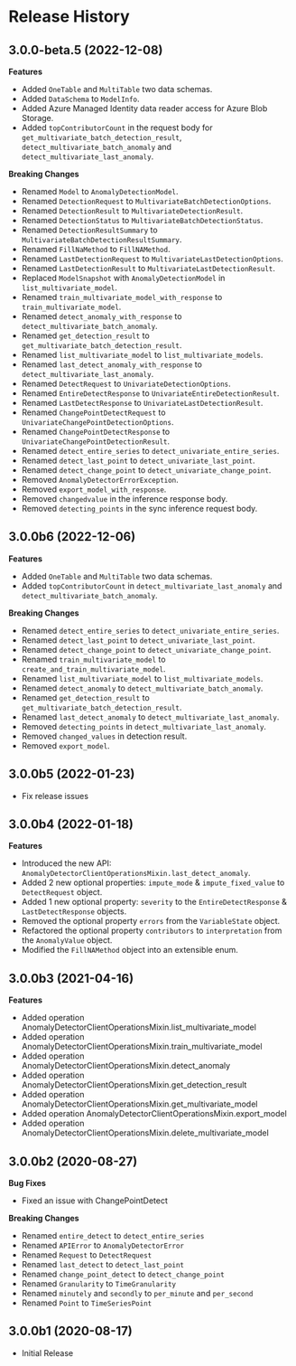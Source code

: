 # Release History

## 3.0.0-beta.5 (2022-12-08)
  **Features**
  - Added `OneTable` and `MultiTable` two data schemas.
  - Added `DataSchema` to `ModelInfo`.
  - Added Azure Managed Identity data reader access for Azure Blob Storage.
  - Added `topContributorCount` in the request body for `get_multivariate_batch_detection_result`, `detect_multivariate_batch_anomaly` and `detect_multivariate_last_anomaly`.

  **Breaking Changes**
  - Renamed `Model` to `AnomalyDetectionModel`.
  - Renamed `DetectionRequest` to `MultivariateBatchDetectionOptions`.
  - Renamed `DetectionResult` to `MultivariateDetectionResult`.
  - Renamed `DetectionStatus` to `MultivariateBatchDetectionStatus`.
  - Renamed `DetectionResultSummary` to `MultivariateBatchDetectionResultSummary`.
  - Renamed `FillNaMethod` to `FillNAMethod`.
  - Renamed `LastDetectionRequest` to `MultivariateLastDetectionOptions`.
  - Renamed `LastDetectionResult` to `MultivariateLastDetectionResult`.
  - Replaced `ModelSnapshot` with `AnomalyDetectionModel` in `list_multivariate_model`.
  - Renamed `train_multivariate_model_with_response` to `train_multivariate_model`.
  - Renamed `detect_anomaly_with_response` to `detect_multivariate_batch_anomaly`.
  - Renamed `get_detection_result` to `get_multivariate_batch_detection_result`.
  - Renamed `list_multivariate_model` to `list_multivariate_models`.
  - Renamed `last_detect_anomaly_with_response` to `detect_multivariate_last_anomaly`.
  - Renamed `DetectRequest` to `UnivariateDetectionOptions`.
  - Renamed `EntireDetectResponse` to `UnivariateEntireDetectionResult`.
  - Renamed `LastDetectResponse` to `UnivariateLastDetectionResult`.
  - Renamed `ChangePointDetectRequest` to `UnivariateChangePointDetectionOptions`.
  - Renamed `ChangePointDetectResponse` to `UnivariateChangePointDetectionResult`.
  - Renamed `detect_entire_series` to `detect_univariate_entire_series`.
  - Renamed `detect_last_point` to `detect_univariate_last_point`.
  - Renamed `detect_change_point` to `detect_univariate_change_point`.
  - Removed `AnomalyDetectorErrorException`.
  - Removed `export_model_with_response`.
  - Removed `changedvalue` in the inference response body.
  - Removed `detecting_points` in the sync inference request body.

## 3.0.0b6 (2022-12-06)
  **Features**
  - Added `OneTable` and `MultiTable` two data schemas.
  - Added `topContributorCount` in `detect_multivariate_last_anomaly` and `detect_multivariate_batch_anomaly`.

  **Breaking Changes**
  - Renamed `detect_entire_series` to `detect_univariate_entire_series`.
  - Renamed `detect_last_point` to `detect_univariate_last_point`.
  - Renamed `detect_change_point` to `detect_univariate_change_point`.
  - Renamed `train_multivariate_model` to `create_and_train_multivariate_model`.
  - Renamed `list_multivariate_model` to `list_multivariate_models`.
  - Renamed `detect_anomaly` to `detect_multivariate_batch_anomaly`.
  - Renamed `get_detection_result` to `get_multivariate_batch_detection_result`.
  - Renamed `last_detect_anomaly` to `detect_multivariate_last_anomaly`.
  - Removed `detecting_points` in `detect_multivariate_last_anomaly`.
  - Removed `changed_values` in detection result.
  - Removed `export_model`.

## 3.0.0b5 (2022-01-23)

  - Fix release issues

## 3.0.0b4 (2022-01-18)

  **Features**
  - Introduced the new API: `AnomalyDetectorClientOperationsMixin.last_detect_anomaly`.
  - Added 2 new optional properties: `impute_mode` & `impute_fixed_value` to `DetectRequest` object.
  - Added 1 new optional property: `severity` to the `EntireDetectResponse` & `LastDetectResponse` objects.
  - Removed the optional property `errors` from the `VariableState` object.
  - Refactored the optional property `contributors` to `interpretation` from the `AnomalyValue` object.
  - Modified the `FillNAMethod` object into an extensible enum.

## 3.0.0b3 (2021-04-16)

  **Features**
  - Added operation AnomalyDetectorClientOperationsMixin.list_multivariate_model
  - Added operation AnomalyDetectorClientOperationsMixin.train_multivariate_model
  - Added operation AnomalyDetectorClientOperationsMixin.detect_anomaly
  - Added operation AnomalyDetectorClientOperationsMixin.get_detection_result
  - Added operation AnomalyDetectorClientOperationsMixin.get_multivariate_model
  - Added operation AnomalyDetectorClientOperationsMixin.export_model
  - Added operation AnomalyDetectorClientOperationsMixin.delete_multivariate_model

## 3.0.0b2 (2020-08-27)

  **Bug Fixes**
  - Fixed an issue with ChangePointDetect

  **Breaking Changes**
  - Renamed `entire_detect` to `detect_entire_series`
  - Renamed `APIError` to `AnomalyDetectorError`
  - Renamed `Request` to `DetectRequest`
  - Renamed `last_detect` to `detect_last_point`
  - Renamed `change_point_detect` to `detect_change_point`
  - Renamed `Granularity` to `TimeGranularity`
  - Renamed `minutely` and `secondly` to `per_minute` and `per_second`
  - Renamed `Point` to `TimeSeriesPoint`


## 3.0.0b1 (2020-08-17)

  - Initial Release
